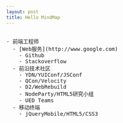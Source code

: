 ```yaml
---
layout: post
title: Hello MindMap
---
```


<pre class="km-container" minder-data-type="markdown" style="height: 500px">

- 前端工程师
  - [Web服务](http://www.google.com)
    - Github
    - Stackoverflow
  - 前沿技术社区
    - YDN/YUIConf/JSConf
    - QCon/Velocity
    - D2/WebRebuild
    - NodeParty/HTML5研究小组
    - UED Teams
  - 移动终端
    - jQueryMobile/HTML5/CSS3

</pre>
